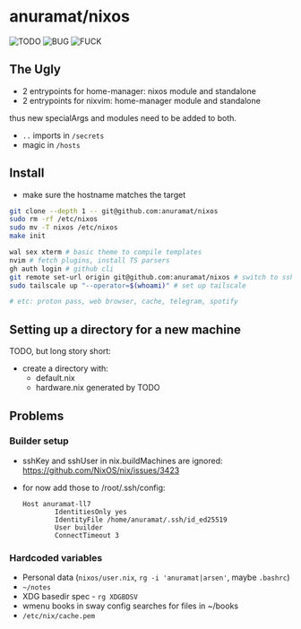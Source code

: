 # anuramat/nixos

![TODO](https://img.shields.io/github/search?query=repo%3Aanuramat%2Fnixos%20TODO&style=flat-square&logo=nixos&color=blue&labelColor=black&label=TODO&link=&link=https%3A%2F%2Fgithub.com%2Fsearch%3Fq%3Drepo%253Aanuramat%252Fnixos%2520TODO%26type%3Dcode)
![BUG](https://img.shields.io/github/search?query=repo%3Aanuramat%2Fnixos%20BUG&style=flat-square&logo=gnubash&color=purple&labelColor=black&label=BUG&link=&link=https%3A%2F%2Fgithub.com%2Fsearch%3Fq%3Drepo%253Aanuramat%252Fnixos%2520BUG%26type%3Dcode)
![FUCK](https://img.shields.io/github/search?query=repo%3Aanuramat%2Fnixos%20FUCK&style=flat-square&logo=cplusplus&color=red&labelColor=black&label=FUCK&link=&link=https%3A%2F%2Fgithub.com%2Fsearch%3Fq%3Drepo%253Aanuramat%252Fnixos%2520FUCK%26type%3Dcode)

## The Ugly

- 2 entrypoints for home-manager: nixos module and standalone
- 2 entrypoints for nixvim: home-manager module and standalone

thus new specialArgs and modules need to be added to both.

- `..` imports in `/secrets`
- magic in `/hosts`

## Install

- make sure the hostname matches the target

```bash
git clone --depth 1 -- git@github.com:anuramat/nixos
sudo rm -rf /etc/nixos
sudo mv -T nixos /etc/nixos
make init

wal sex xterm # basic theme to compile templates
nvim # fetch plugins, install TS parsers
gh auth login # github cli
git remote set-url origin git@github.com:anuramat/nixos # switch to ssh
sudo tailscale up "--operator=$(whoami)" # set up tailscale

# etc: proton pass, web browser, cache, telegram, spotify
```

## Setting up a directory for a new machine

TODO, but long story short:

- create a directory with:
  - default.nix
  - hardware.nix generated by TODO

## Problems

### Builder setup

- sshKey and sshUser in nix.buildMachines are ignored:
  <https://github.com/NixOS/nix/issues/3423>

- for now add those to /root/.ssh/config:

  ```ssh_config
  Host anuramat-ll7
          IdentitiesOnly yes
          IdentityFile /home/anuramat/.ssh/id_ed25519
          User builder
          ConnectTimeout 3
  ```

### Hardcoded variables

- Personal data (`nixos/user.nix`, `rg -i 'anuramat|arsen'`, maybe `.bashrc`)
- `~/notes`
- XDG basedir spec - `rg XDGBDSV`
- wmenu books in sway config searches for files in ~/books
- `/etc/nix/cache.pem`
